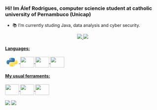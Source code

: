 ### Hi! Im Álef Rodrigues, computer sciencie student at catholic university of Pernambuco (Unicap)

- 📚 I’m currently studing Java, data analysis and cyber security.

<div align="center">
  <a href="https://github.com/AlefSRGS">
  <img height="180em" src="https://github-readme-stats.vercel.app/api?username=AlefSRGS&show_icons=true&theme=merko&include_all_commits=false&count_private=true"/>
  <img height="180em" src="https://github-readme-stats.vercel.app/api/top-langs/?username=AlefSRGS&layout=compact&langs_count=7&theme=tokyonight"/>
</div>

  #### Languages:
  <div style="display: inline_block">
  <img align="center" height="35" width="45" src="https://raw.githubusercontent.com/devicons/devicon/master/icons/python/python-original.svg">
  <img align="center" height="35" width="45" src="https://cdn.jsdelivr.net/gh/devicons/devicon/icons/java/java-original.svg">
  <img align="center" height="35" width="45" src="https://cdn.jsdelivr.net/gh/devicons/devicon/icons/css3/css3-original-wordmark.svg">
  <img align="center" height="35" width="45" src="https://cdn.jsdelivr.net/gh/devicons/devicon/icons/html5/html5-original-wordmark.svg">
  
</div> 

  #### My usual ferraments:
  <div style="display: inline_block">
  <img align="center" height="35" width="45" src="https://cdn.jsdelivr.net/gh/devicons/devicon/icons/slack/slack-original.svg"/>
  <img align="center" height="35" width="45" src="https://cdn.jsdelivr.net/gh/devicons/devicon/icons/oracle/oracle-original.svg" />
  <img align="center" height="35" width="45" src="https://cdn.jsdelivr.net/gh/devicons/devicon/icons/vscode/vscode-original.svg"/>
  <br>
  <br>
  <a href = "alefsrodirgues03@gmail.com"><img src="https://img.shields.io/badge/-Gmail-%23333?style=for-the-badge&logo=gmail&logoColor=white" target="_blank"></a>
  <a href="http://www.linkedin.com/in/alef-rodrigues-616c6566" target="_blank"><img src="https://img.shields.io/badge/-LinkedIn-%230077B5?style=for-the-badge&logo=linkedin&logoColor=white" target="_blank"></a> 
 
</div>
